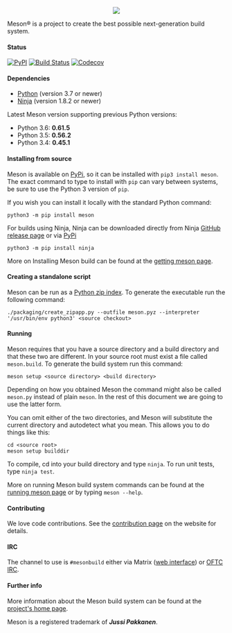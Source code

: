 <p align="center">
<img src="https://mesonbuild.com/assets/images/meson_logo.png">
</p>
Meson® is a project to create the best possible next-generation
build system.

#### Status

[![PyPI](https://img.shields.io/pypi/v/meson.svg)](https://pypi.python.org/pypi/meson)
[![Build Status](https://dev.azure.com/jussi0947/jussi/_apis/build/status/mesonbuild.meson)](https://dev.azure.com/jussi0947/jussi/_build/latest?definitionId=1)
[![Codecov](https://codecov.io/gh/mesonbuild/meson/coverage.svg?branch=master)](https://codecov.io/gh/mesonbuild/meson/branch/master)

#### Dependencies

 - [Python](https://python.org) (version 3.7 or newer)
 - [Ninja](https://ninja-build.org) (version 1.8.2 or newer)

Latest Meson version supporting previous Python versions:
- Python 3.6: **0.61.5**
- Python 3.5: **0.56.2**
- Python 3.4: **0.45.1**

#### Installing from source

Meson is available on [PyPi](https://pypi.python.org/pypi/meson), so
it can be installed with `pip3 install meson`.  The exact command to
type to install with `pip` can vary between systems, be sure to use
the Python 3 version of `pip`.

If you wish you can install it locally with the standard Python command:

```console
python3 -m pip install meson
```

For builds using Ninja, Ninja can be downloaded directly from Ninja
[GitHub release page](https://github.com/ninja-build/ninja/releases)
or via [PyPi](https://pypi.python.org/pypi/ninja)

```console
python3 -m pip install ninja
```

More on Installing Meson build can be found at the
[getting meson page](https://mesonbuild.com/Getting-meson.html).

#### Creating a standalone script

Meson can be run as a [Python zip
index](https://docs.python.org/3/library/zipapp.html). To generate the
executable run the following command:

    ./packaging/create_zipapp.py --outfile meson.pyz --interpreter '/usr/bin/env python3' <source checkout>

#### Running

Meson requires that you have a source directory and a build directory
and that these two are different. In your source root must exist a
file called `meson.build`. To generate the build system run this
command:

`meson setup <source directory> <build directory>`

Depending on how you obtained Meson the command might also be called
`meson.py` instead of plain `meson`. In the rest of this document we
are going to use the latter form.

You can omit either of the two directories, and Meson will substitute
the current directory and autodetect what you mean. This allows you to
do things like this:

```console
cd <source root>
meson setup builddir
```

To compile, cd into your build directory and type `ninja`. To run unit
tests, type `ninja test`.

More on running Meson build system commands can be found at the
[running meson page](https://mesonbuild.com/Running-Meson.html)
or by typing `meson --help`.

#### Contributing

We love code contributions. See the [contribution
page](https://mesonbuild.com/Contributing.html) on the website for
details.


#### IRC

The channel to use is `#mesonbuild` either via Matrix ([web
interface][matrix_web]) or [OFTC IRC][oftc_irc].

[matrix_web]: https://index.element.io/#/room/#mesonbuild:matrix.org
[oftc_irc]: https://www.oftc.net/

#### Further info

More information about the Meson build system can be found at the
[project's home page](https://mesonbuild.com).

Meson is a registered trademark of ***Jussi Pakkanen***.
